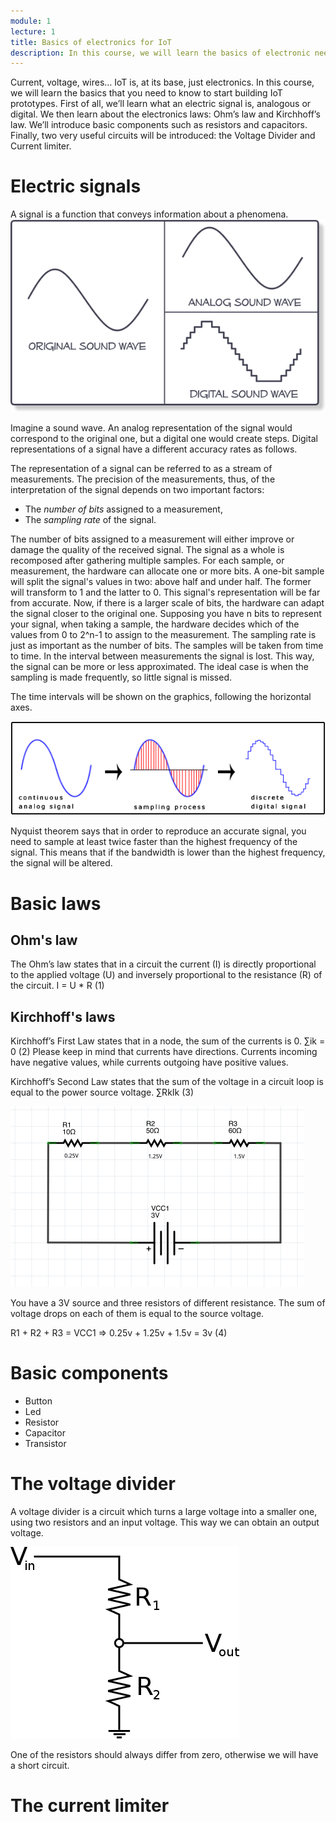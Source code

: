 ```yaml
---
module: 1
lecture: 1
title: Basics of electronics for IoT
description: In this course, we will learn the basics of electronic needed to start building IoT prototypes.
---
```


Current, voltage, wires… IoT is, at its base, just electronics. In this course, we will learn the basics that you need to know to start building IoT prototypes. First of all, we’ll learn what an electric signal is, analogous or digital. We then learn about the electronics laws: Ohm’s law and Kirchhoff’s law. We’ll introduce basic components such as resistors and capacitors. Finally, two very useful circuits will be introduced: the Voltage Divider and Current limiter. 

Electric signals
================

A signal is a function that conveys information about a phenomena.
![signals](img/signals.png)

Imagine a sound wave. An analog representation of the signal would correspond to the original one, but a digital one would create steps.
Digital representations of a signal have a different accuracy rates as follows.

The representation of a signal can be referred to as a stream of measurements.
The precision of the measurements, thus, of the interpretation of the signal depends on two important factors:
- The *number of bits* assigned to a measurement,
- The *sampling rate* of the signal.

The number of bits assigned to a measurement will either improve or damage the quality of the received signal. The signal as a whole is recomposed after gathering multiple samples. For each sample, or measurement, the hardware can allocate one or more bits. A one-bit sample will split the signal's values in two: above half and under half. The former will transform to 1 and the latter to 0. This signal's representation will be far from accurate. Now, if there is a larger scale of bits, the hardware can adapt the signal closer to the original one.
Supposing you have n bits to represent your signal, when taking a sample, the hardware decides which of the values from 0 to 2^n-1 to assign to the measurement.
The sampling rate is just as important as the number of bits. The samples will be taken from time to time. In the interval between measurements the signal is lost. This way, the signal can be more or less approximated. The ideal case is when the sampling is made frequently, so little signal is missed.

The time intervals will be shown on the graphics, following the horizontal axes.

![sampling](img/sampling.png)

Nyquist theorem says that in order to reproduce an accurate signal, you need to sample at least twice faster than the highest frequency of the signal. This means that if the bandwidth is lower than the highest frequency, the signal will be altered. 

Basic laws
==========

Ohm's law
---------

The Ohm’s law states that in a circuit the current (I) is directly proportional to the applied voltage (U) and inversely proportional to the resistance (R) of the circuit. I = U * R (1) 

Kirchhoff's laws
----------------

Kirchhoff’s First Law states that in a node, the sum of the currents is 0. ∑ik = 0 (2) Please keep in mind that currents have directions. Currents incoming have negative values, while currents outgoing have positive values. 

Kirchhoff’s Second Law states that the sum of the voltage in a circuit loop is equal to the power source voltage. ∑RkIk (3) 

 ![kirchhoff](img/kirchhoff.png) 

You have a 3V source and three resistors of different resistance. The sum of voltage drops on each of them is equal to the source voltage.

R1 + R2 + R3 = VCC1 ⇒ 0.25v + 1.25v + 1.5v = 3v (4) 

Basic components
================

- Button
- Led
- Resistor
- Capacitor
- Transistor

The voltage divider
===================

A voltage divider is a circuit which turns a large voltage into a smaller one, using two resistors and an input voltage. This way we can obtain an output voltage. 

![voltage_divider](img/voltage_divider.png)

One of the resistors should always differ from zero, otherwise we will have a short circuit. 

The current limiter
===================



